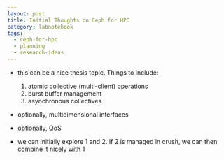 ```yaml
---
layout: post
title: Initial Thoughts on Ceph for HPC
category: labnotebook
tags:
  - ceph-for-hpc
  - planning
  - research-ideas
---
```


- this can be a nice thesis topic. Things to include:
    1. atomic collective (multi-client) operations
    2. burst buffer management
    3. asynchronous collectives

- optionally, multidimensional interfaces
- optionally, QoS
- we can initially explore 1 and 2. If 2 is managed in crush, we can 
  then combine it nicely with 1
